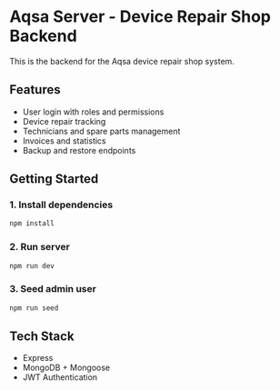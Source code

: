 # Aqsa Server - Device Repair Shop Backend

This is the backend for the Aqsa device repair shop system.

## Features
- User login with roles and permissions
- Device repair tracking
- Technicians and spare parts management
- Invoices and statistics
- Backup and restore endpoints

## Getting Started

### 1. Install dependencies
```bash
npm install
```

### 2. Run server
```bash
npm run dev
```

### 3. Seed admin user
```bash
npm run seed
```

## Tech Stack
- Express
- MongoDB + Mongoose
- JWT Authentication